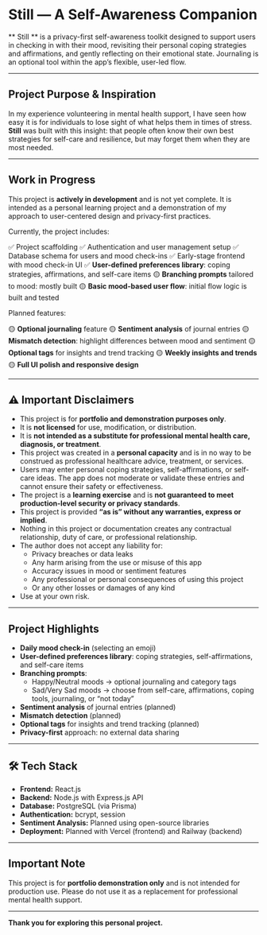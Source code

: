 # Still — A Self-Awareness Companion

** Still ** is a privacy-first self-awareness toolkit designed to support users in checking in with their mood, revisiting their personal coping strategies and affirmations, and gently reflecting on their emotional state. Journaling is an optional tool within the app’s flexible, user-led flow.

---

## Project Purpose & Inspiration

In my experience volunteering in mental health support, I have seen how easy it is for individuals to lose sight of what helps them in times of stress. **Still** was built with this insight: that people often know their own best strategies for self-care and resilience, but may forget them when they are most needed.

---

##  Work in Progress

This project is **actively in development** and is not yet complete.
It is intended as a personal learning project and a demonstration of my approach to user-centered design and privacy-first practices.

Currently, the project includes:

✅ Project scaffolding
✅ Authentication and user management setup
✅ Database schema for users and mood check-ins
✅ Early-stage frontend with mood check-in UI
✅ **User-defined preferences library**: coping strategies, affirmations, and self-care items
🟡 **Branching prompts** tailored to mood: mostly built
🟡 **Basic mood-based user flow**: initial flow logic is built and tested

Planned features:

🟡 **Optional journaling** feature
🟡 **Sentiment analysis** of journal entries
🟡 **Mismatch detection**: highlight differences between mood and sentiment
🟡 **Optional tags** for insights and trend tracking
🟡 **Weekly insights and trends**
🟡 **Full UI polish and responsive design**

---

## ⚠️ Important Disclaimers

- This project is for **portfolio and demonstration purposes only**.
- It is **not licensed** for use, modification, or distribution.
- It is **not intended as a substitute for professional mental health care, diagnosis, or treatment**.
- This project was created in a **personal capacity** and is in no way to be construed as professional healthcare advice, treatment, or services.
- Users may enter personal coping strategies, self-affirmations, or self-care ideas. The app does not moderate or validate these entries and cannot ensure their safety or effectiveness.
- The project is a **learning exercise** and is **not guaranteed to meet production-level security or privacy standards**.
- This project is provided **“as is” without any warranties, express or implied**.
- Nothing in this project or documentation creates any contractual relationship, duty of care, or professional relationship.
- The author does not accept any liability for:
  - Privacy breaches or data leaks
  - Any harm arising from the use or misuse of this app
  - Accuracy issues in mood or sentiment features
  - Any professional or personal consequences of using this project
  - Or any other losses or damages of any kind
- Use at your own risk.


---

## Project Highlights

- **Daily mood check-in** (selecting an emoji)
- **User-defined preferences library**: coping strategies, self-affirmations, and self-care items
- **Branching prompts**:
  - Happy/Neutral moods → optional journaling and category tags
  - Sad/Very Sad moods → choose from self-care, affirmations, coping tools, journaling, or “not today”
- **Sentiment analysis** of journal entries (planned)
- **Mismatch detection** (planned)
- **Optional tags** for insights and trend tracking (planned)
- **Privacy-first** approach: no external data sharing

---

## 🛠️ Tech Stack

- **Frontend:** React.js
- **Backend:** Node.js with Express.js API
- **Database:** PostgreSQL (via Prisma)
- **Authentication:** bcrypt, session
- **Sentiment Analysis:** Planned using open-source libraries
- **Deployment:** Planned with Vercel (frontend) and Railway (backend)

---


## Important Note

This project is for **portfolio demonstration only** and is not intended for production use. Please do not use it as a replacement for professional mental health support.

---

**Thank you for exploring this personal project.**
